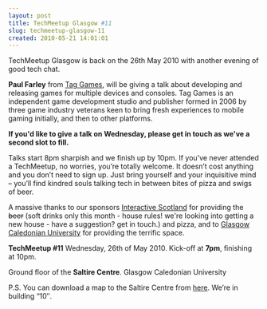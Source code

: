 ```yaml
---
layout: post
title: TechMeetup Glasgow #11
slug: techmeetup-glasgow-11
created: 2010-05-21 14:01:01
---
```


TechMeetup Glasgow is back on the 26th May 2010 with another evening of good tech chat.

<strong>Paul Farley</strong> from <a href="http://www.tag-games.com">Tag Games</a>, will be giving a talk about developing and releasing games for multiple devices and consoles.  Tag Games is an independent game development studio and publisher formed in 2006 by three game industry veterans keen to bring fresh experiences to mobile gaming initially, and then to other platforms.

<strong>If you'd like to give a talk on Wednesday, please get in touch as </strong><strong>we've a second slot <strong>to fill</strong></strong><strong>.</strong>

Talks start 8pm sharpish and we finish up by 10pm. If you’ve never attended a TechMeetup, no worries, you’re totally welcome. It doesn’t cost anything and you don’t need to sign up. Just bring yourself and your inquisitive mind – you’ll find kindred souls talking tech in between bites of pizza and swigs of beer.

A massive thanks to our sponsors <a href="http://www.interactivescotland.com/">Interactive Scotland</a> for providing the <span style="text-decoration: line-through;">beer</span> (soft drinks only this month - house rules! we're looking into getting a new house - have a suggestion? get in touch.) and pizza, and to <a href="http://www.gcal.ac.uk/">Glasgow Caledonian University</a> for providing the terrific space.

<strong>TechMeetup #11</strong>
Wednesday, 26th of May 2010.
Kick-off at <strong>7pm</strong>, finishing at 10pm.

Ground floor of the <strong>Saltire Centre</strong>.
Glasgow Caledonian University

P.S. You can download a map to the Saltire Centre from <a href="http://www.gcal.ac.uk/thesaltirecentre/global/contactmaps/maps.html">here</a>. We’re in building “10″.
